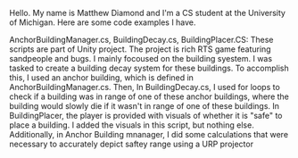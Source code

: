 Hello. My name is Matthew Diamond and I'm a CS student at the University of Michigan. Here are some code examples I have.

AnchorBuildingManager.cs, BuildingDecay.cs, BuildingPlacer.CS:
These scripts are part of Unity project. The project is rich RTS game featuring sandpeople and bugs. I mainly focoused on the building syestem. I was tasked to create a building decay system for these buildings. To accomplish this, I used an anchor building, which is defined in AnchorBuildingManager.cs. Then, In BuildingDecay.cs, I used for loops to check if a building was in range of one of these anchor buildings, where the building would slowly die if it wasn't in range of one of these buildings. In BuildingPlacer, the player is provided with visuals of whether it is "safe" to place a building. I added the visuals in this script, but nothing else. Additionally, in Anchor Building mnanager, I did some calculations that were necessary to accurately depict saftey range using a URP projector
